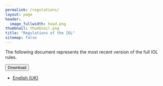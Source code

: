 ```yaml
---
permalink: /regulations/
layout: page
header:
  image_fullwidth: head.png
thumbnail: thumbnail.png
title: "Regulations of the IOL"
sitemap: false
---
```

The following document represents the most recent version of the full IOL rules.

<button href="#" data-dropdown="drop1" aria-controls="drop1" aria-expanded="false" class="button dropdown small">Download</button><br>
<ul id="drop1" data-dropdown-content class="f-dropdown" aria-hidden="true">
  <li><a href="/rules/rules.pdf">English (UK)</a></li>
</ul>